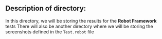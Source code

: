 ## Description of directory:

In this directory, we will be storing the results for the **Robot Framework** tests
There will also be another directory where we will be storing the screenshots defined in the `Test.robot` file
